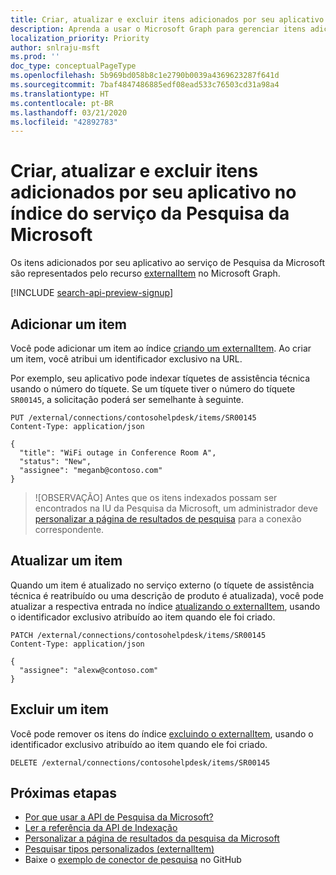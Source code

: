 ```yaml
---
title: Criar, atualizar e excluir itens adicionados por seu aplicativo no índice do serviço da Pesquisa da Microsoft
description: Aprenda a usar o Microsoft Graph para gerenciar itens adicionados pelo seu aplicativo ao serviço da Pesquisa da Microsoft
localization_priority: Priority
author: snlraju-msft
ms.prod: ''
doc_type: conceptualPageType
ms.openlocfilehash: 5b969bd058b8c1e2790b0039a4369623287f641d
ms.sourcegitcommit: 7baf4847486885edf08ead533c76503cd31a98a4
ms.translationtype: HT
ms.contentlocale: pt-BR
ms.lasthandoff: 03/21/2020
ms.locfileid: "42892783"
---
```

# <a name="create-update-and-delete-items-added-by-your-application-in-the-microsoft-search-service-index"></a>Criar, atualizar e excluir itens adicionados por seu aplicativo no índice do serviço da Pesquisa da Microsoft

Os itens adicionados por seu aplicativo ao serviço de Pesquisa da Microsoft são representados pelo recurso [externalItem](/graph/api/resources/externalitem?view=graph-rest-beta) no Microsoft Graph.

[!INCLUDE [search-api-preview-signup](../includes/search-api-preview-signup.md)]

## <a name="add-an-item"></a>Adicionar um item

Você pode adicionar um item ao índice [criando um externalItem](/graph/api/externalconnection-put-items?view=graph-rest-beta). Ao criar um item, você atribui um identificador exclusivo na URL.

Por exemplo, seu aplicativo pode indexar tíquetes de assistência técnica usando o número do tíquete. Se um tíquete tiver o número do tíquete `SR00145`, a solicitação poderá ser semelhante à seguinte.

```http
PUT /external/connections/contosohelpdesk/items/SR00145
Content-Type: application/json

{
  "title": "WiFi outage in Conference Room A",
  "status": "New",
  "assignee": "meganb@contoso.com"
}
```

> ![OBSERVAÇÃO] Antes que os itens indexados possam ser encontrados na IU da Pesquisa da Microsoft, um administrador deve [personalizar a página de resultados de pesquisa](/MicrosoftSearch/configure-connector#next-steps-customize-the-search-results-page) para a conexão correspondente.

## <a name="update-an-item"></a>Atualizar um item

Quando um item é atualizado no serviço externo (o tíquete de assistência técnica é reatribuído ou uma descrição de produto é atualizada), você pode atualizar a respectiva entrada no índice [atualizando o externalItem](/graph/api/externalitem-update?view=graph-rest-beta), usando o identificador exclusivo atribuído ao item quando ele foi criado.

```http
PATCH /external/connections/contosohelpdesk/items/SR00145
Content-Type: application/json

{
  "assignee": "alexw@contoso.com"
}
```

## <a name="delete-an-item"></a>Excluir um item

Você pode remover os itens do índice [excluindo o externalItem](/graph/api/externalitem-delete?view=graph-rest-beta), usando o identificador exclusivo atribuído ao item quando ele foi criado.

```http
DELETE /external/connections/contosohelpdesk/items/SR00145
```

## <a name="next-steps"></a>Próximas etapas

- [Por que usar a API de Pesquisa da Microsoft?](search-concept-overview.md#why-use-the-microsoft-search-api)
- [Ler a referência da API de Indexação](/graph/api/resources/indexing-api-overview?view=graph-rest-beta)
- [Personalizar a página de resultados da pesquisa da Microsoft](/MicrosoftSearch/configure-connector#next-steps-customize-the-search-results-page)
- [Pesquisar tipos personalizados (externalItem)](search-concept-custom-types.md)
- Baixe o [exemplo de conector de pesquisa](https://github.com/microsoftgraph/msgraph-search-connector-sample) no GitHub
